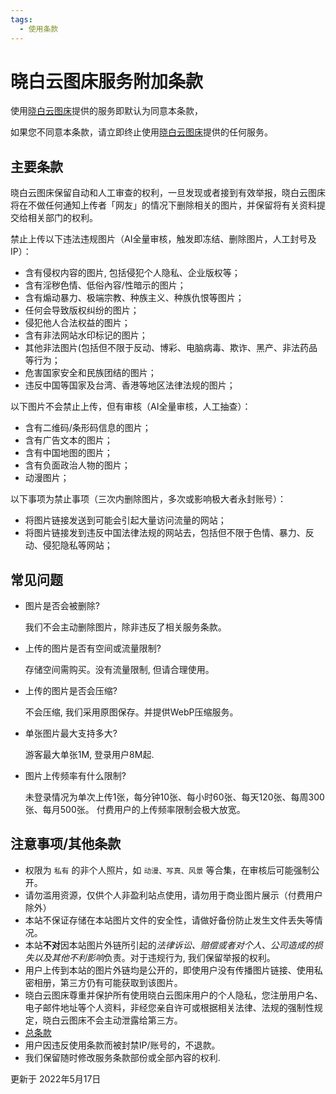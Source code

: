 ```yaml
---
tags:
  - 使用条款
---
```


# 晓白云图床服务附加条款

使用[晓白云图床](https://img.akass.cn)提供的服务即默认为同意本条款，

如果您不同意本条款，请立即终止使用[晓白云图床](https://img.akass.cn)提供的任何服务。

## 主要条款

晓白云图床保留自动和人工审查的权利，一旦发现或者接到有效举报，晓白云图床将在不做任何通知上传者「网友」的情况下删除相关的图片，并保留将有关资料提交给相关部门的权利。

禁止上传以下违法违规图片（AI全量审核，触发即冻结、删除图片，人工封号及IP）：

- 含有侵权内容的图片, 包括侵犯个人隐私、企业版权等；
- 含有淫秽色情、低俗內容/性暗示的图片；
- 含有煽动暴力、极端宗教、种族主义、种族仇恨等图片；
- 任何会导致版权纠纷的图片；
- 侵犯他人合法权益的图片；
- 含有非法网站水印标记的图片；
- 其他非法图片(包括但不限于反动、博彩、电脑病毒、欺诈、黑产、非法药品等行为；
- 危害国家安全和民族团结的图片；
- 违反中国等国家及台湾、香港等地区法律法规的图片；

以下图片不会禁止上传，但有审核（AI全量审核，人工抽查）：

- 含有二维码/条形码信息的图片；
- 含有广告文本的图片；
- 含有中国地图的图片；
- 含有负面政治人物的图片；
- 动漫图片；

以下事项为禁止事项（三次内删除图片，多次或影响极大者永封账号）：

- 将图片链接发送到可能会引起大量访问流量的网站；
- 将图片链接发到违反中国法律法规的网站去，包括但不限于色情、暴力、反动、侵犯隐私等网站；

## 常见问题

- 图片是否会被删除?
  
  我们不会主动删除图片，除非违反了相关服务条款。

- 上传的图片是否有空间或流量限制?
  
  存储空间需购买。没有流量限制, 但请合理使用。

- 上传的图片是否会压缩?
  
  不会压缩, 我们采用原图保存。并提供WebP压缩服务。

- 单张图片最大支持多大?
  
  游客最大单张1M, 登录用户8M起.

- 图片上传频率有什么限制?
  
  未登录情况为单次上传1张，每分钟10张、每小时60张、每天120张、每周300张、每月500张。
  付费用户的上传频率限制会极大放宽。

## 注意事项/其他条款

- 权限为 `私有` 的非个人照片，如 `动漫、写真、风景` 等合集，在审核后可能强制公开。
- 请勿滥用资源，仅供个人非盈利站点使用，请勿用于商业图片展示（付费用户除外）
- 本站不保证存储在本站图片文件的安全性，请做好备份防止发生文件丢失等情况。
- 本站**不对**因本站图片外链所引起的*法律诉讼、赔偿或者对个人、公司造成的损失以及其他不利影响*负责。对于违规行为, 我们保留举报的权利。
- 用户上传到本站的图片外链均是公开的，即使用户没有传播图片链接、使用私密相册，第三方仍有可能获取到该图片。
- 晓白云图床尊重并保护所有使用晓白云图床用户的个人隐私，您注册用户名、电子邮件地址等个人资料，非经您亲自许可或根据相关法律、法规的强制性规定，晓白云图床不会主动泄露给第三方。
- [总条款](/terms-of-use/)
- 用户因违反使用条款而被封禁IP/账号的，不退款。
- 我们保留随时修改服务条款部份或全部內容的权利.

更新于 2022年5月17日
